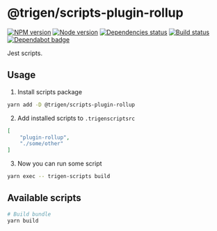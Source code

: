 # @trigen/scripts-plugin-rollup

[![NPM version][npm]][npm-url]
[![Node version][node]][node-url]
[![Dependencies status][deps]][deps-url]
[![Build status][build]][build-url]
[![Dependabot badge][dependabot]][dependabot-url]

[npm]: https://img.shields.io/npm/v/%40trigen/scripts-plugin-rollup.svg
[npm-url]: https://www.npmjs.com/package/@trigen/scripts-plugin-rollup

[node]: https://img.shields.io/node/v/%40trigen/scripts-plugin-rollup.svg
[node-url]: https://nodejs.org

[deps]: https://david-dm.org/TrigenSoftware/scripts.svg?path=packages/scripts-plugin-rollup
[deps-url]: https://david-dm.org/TrigenSoftware/scripts?path=packages/scripts-plugin-rollup

[build]: http://img.shields.io/travis/com/TrigenSoftware/scripts.svg
[build-url]: https://travis-ci.com/TrigenSoftware/scripts

[dependabot]: https://api.dependabot.com/badges/status?host=github&repo=TrigenSoftware/scripts
[dependabot-url]: https://dependabot.com/

Jest scripts.

## Usage

1. Install scripts package

```bash
yarn add -D @trigen/scripts-plugin-rollup
```

2. Add installed scripts to `.trigenscriptsrc`

```json
[
    "plugin-rollup",
    "./some/other"
]
```

3. Now you can run some script

```bash
yarn exec -- trigen-scripts build
```

## Available scripts

```bash
# Build bundle
yarn build
```
